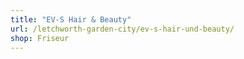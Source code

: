 ```yaml
---
title: "EV-S Hair & Beauty"
url: /letchworth-garden-city/ev-s-hair-und-beauty/
shop: Friseur
---
```

